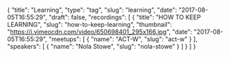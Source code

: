 {
  "title": "Learning",
  "type": "tag",
  "slug": "learning",
  "date": "2017-08-05T16:55:29",
  "draft": false,
  "recordings": [
    {
      "title": "HOW TO KEEP LEARNING",
      "slug": "how-to-keep-learning",
      "thumbnail": "https://i.vimeocdn.com/video/650698401_295x166.jpg",
      "date": "2017-08-05T16:55:29",
      "meetups": [
        {
          "name": "ACT-W",
          "slug": "act-w"
        }
      ],
      "speakers": [
        {
          "name": "Nola Stowe",
          "slug": "nola-stowe"
        }
      ]
    }
  ]
}